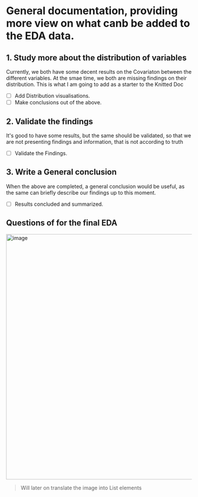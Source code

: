 # General documentation, providing more view on what canb be added to the EDA data.

## 1. Study more about the distribution of variables
Currently, we both have some decent results on the Covariaton between the different variables. At the smae time, we both are missing findings on their distribution. This is what I am going to add as a starter to the Knitted Doc

- [ ] Add Distribution visualisations.
- [ ] Make conclusions out of the above.

## 2. Validate the findings
It's good to have some results, but the same should be validated, so that we are not presenting findings and information, that is not according to truth

- [ ] Validate the Findings. 

## 3. Write a General conclusion
When the above are completed, a general conclusion would be useful, as the same can briefly describe our findings up to this moment.

- [ ] Results concluded and summarized.



## Questions of for the final EDA

<img width="666" alt="image" src="https://user-images.githubusercontent.com/15638687/141174816-da69b157-6330-4fa4-a5ae-8f09f2b7a97b.png">

> Will later on translate the image into List elements
